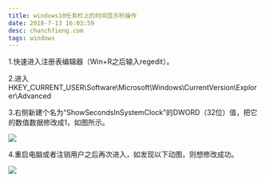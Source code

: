 ```yaml
---
title: windows10任务栏上的时间显示秒操作
date: ‎2018‎-‎7‎-‎13‎ 16:03:59
desc: chanchfieng.com
tags: windows
---
```


1.快速进入注册表编辑器（Win+R之后输入regedit）。

2.进入HKEY_CURRENT_USER\Software\Microsoft\Windows\CurrentVersion\Explorer\Advanced

3.右侧新建个名为“ShowSecondsInSystemClock”的DWORD（32位）值，把它的数值数据修改成1，如图所示。

![](../windows-second/20180713160220.png)

4.重启电脑或者注销用户之后再次进入，如发现以下动图，则想修改成功。

![](../windows-second/time.gif)